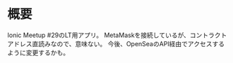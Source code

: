 # 概要
Ionic Meetup #29のLT用アプリ。
MetaMaskを接続しているが、コントラクトアドレス直読みなので、意味ない。
今後、OpenSeaのAPI経由でアクセスするように変更するかも。